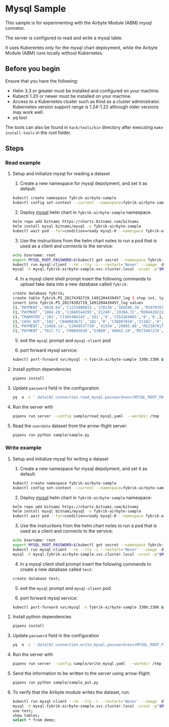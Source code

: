 # Mysql Sample

This sample is for experimenting with the Airbyte Module (ABM) mysql connetor.

The server is configured to read and write a mysql table.

It uses Kuberentes only for the mysql chart deployment, while the Airbyte Module (ABM) runs locally without Kubernetes.

## Before you begin

Ensure that you have the following:

- Helm 3.3 or greater must be installed and configured on your machine.
- Kubectl 1.20 or newer must be installed on your machine.
- Access to a Kubernetes cluster such as Kind as a cluster administrator. Kubernetes version support range is 1.24-1.22 although older versions may work well.
- yq tool

The tools can also be found in `hack/tools/bin` directory after executing `make install-tools` in the root folder.

## Steps
### Read example

1. Setup and initialize mysql for reading a dataset


    1. Create a new namespace for mysql depolyment, and set it as default:
      ```bash
      kubectl create namespace fybrik-airbyte-sample
      kubectl config set-context --current --namespace=fybrik-airbyte-sample
      ```

    2. Deploy [mysql](https://bitnami.com/stack/mysql/helm) helm chart in `fybrik-airbyte-sample` namespace.
      ```bash
      helm repo add bitnami https://charts.bitnami.com/bitnami
      helm install mysql bitnami/mysql -n fybrik-airbyte-sample
      kubectl wait pod --for=condition=ready mysql-0 --namespace fybrik-airbyte-sample --timeout 20m
      ```
    3. Use the instructions from the helm chart notes to run a pod that is used as a client and connects to the service:
      ```bash
      echo Username: root
      export MYSQL_ROOT_PASSWORD=$(kubectl get secret --namespace fybrik-airbyte-sample mysql -o jsonpath="{.data.mysql-root-password}" | base64 -d)
      kubectl run mysql-client --rm --tty -i --restart='Never' --image  docker.io/bitnami/mysql:8.0.32-debian-11-r0 --namespace fybrik-airbyte-sample --env MYSQL_ROOT_PASSWORD=$MYSQL_ROOT_PASSWORD --command -- bash
      mysql -h mysql.fybrik-airbyte-sample.svc.cluster.local -uroot -p"$MYSQL_ROOT_PASSWORD"
      ```
   
    4. In a mysql client shell prompt insert the following commands to upload fake data into a new database called `fybrik`:
      ```bash
      create database fybrik;
      create table fybrik.PS_20174392719_1491204439457_log ( step int, type varchar(255), amount varchar(255), nameOrig varchar(255), oldbalanceOrg varchar(255), newbalanceOrig varchar(255), nameDest varchar(255), oldbalanceDest varchar(255), newbalanceDest varchar(255), isFraud int, isFlaggedFraud int );
      insert into fybrik.PS_20174392719_1491204439457_log values
      (1,'PAYMENT','9839.64','C1231006815','170136','160296.36','M1979787155','0','0',0,0),
      (1,'PAYMENT','1864.28','C1666544295','21249','19384.72','M2044282225','0','0',0,0),
      (1,'TRANSFER','181','C1305486145','181','0','C553264065','0','0',1,0),
      (1,'CASH_OUT','181','C840083671','181','0','C38997010','21182','0',1,0),
      (1,'PAYMENT','11668.14','C2048537720','41554','29885.86','M1230701703','0','0',0,0),
      (1,'PAYMENT','7817.71','C90045638','53860','46042.29','M573487274','0','0',0,0);
      ```

    5. exit the `mysql` prompt and `mysql-client` pod

    6. port forward mysql service:
      ```bash
      kubectl port-forward svc/mysql -n fybrik-airbyte-sample 3306:3306 &
      ```

1. Install python dependencies
    ```bash
    pipenv install
    ```
1. Update `password` field in the configuration
   ```bash
   yq  e -i '.data[0].connection.read_mysql.password=env(MYSQL_ROOT_PASSWORD)' sample/read_mysql.yaml
   ```

1. Run the server with
    ```bash
    pipenv run server --config sample/read_mysql.yaml  --workdir /tmp
    ```
1. Read the `userdata` dataset from the arrow-flight server:
   ```bash
   pipenv run python sample/sample.py
    ```

### Write example
1. Setup and initialize mysql for writing a dataset

    1. Create a new namespace for mysql depolyment, and set it as default:
      ```bash
      kubectl create namespace fybrik-airbyte-sample
      kubectl config set-context --current --namespace=fybrik-airbyte-sample
      ```

    2. Deploy [mysql](https://bitnami.com/stack/mysql/helm) helm chart in `fybrik-airbyte-sample` namespace:
      ```bash
      helm repo add bitnami https://charts.bitnami.com/bitnami
      helm install mysql bitnami/mysql -n fybrik-airbyte-sample
      kubectl wait pod --for=condition=ready mysql-0 --namespace fybrik-airbyte-sample --timeout 20m
      ```
    3. Use the instructions from the helm chart notes to run a pod that is used as a client and connects to the service:
      ```bash
      echo Username: root
      export MYSQL_ROOT_PASSWORD=$(kubectl get secret --namespace fybrik-airbyte-sample mysql -o jsonpath="{.data.mysql-root-password}" | base64 -d)
      kubectl run mysql-client --rm --tty -i --restart='Never' --image  docker.io/bitnami/mysql:8.0.32-debian-11-r0 --namespace fybrik-airbyte-sample --env MYSQL_ROOT_PASSWORD=$MYSQL_ROOT_PASSWORD --command -- bash
      mysql -h mysql.fybrik-airbyte-sample.svc.cluster.local -uroot -p"$MYSQL_ROOT_PASSWORD"
      ```
   
    4. In a mysql client shell prompt insert the following commands to create a new database called `test`:
      ```bash
      create database test;
      ```

    5. exit the `mysql` prompt and `mysql-client` pod

    6. port forward mysql service:
      ```bash
      kubectl port-forward svc/mysql -n fybrik-airbyte-sample 3306:3306 &
      ```
1. Install python dependencies
    ```bash
    pipenv install
    ```

1. Update `password` field in the configuration
   ```bash
   yq  e -i '.data[0].connection.write_mysql.password=env(MYSQL_ROOT_PASSWORD)' sample/write_mysql.yaml
   ```

1. Run the server with
    ```bash
    pipenv run server --config sample/write_mysql.yaml  --workdir /tmp
    ```
1. Send the information to be written to the server using arrow-flight:
   ```bash
   pipenv run python sample/sample_put.py
   ```
1. To verify that the Airbyte module writes the dataset, run:
   ```bash
   kubectl run mysql-client --rm --tty -i --restart='Never' --image  docker.io/bitnami/mysql:8.0.32-debian-11-r0 --namespace fybrik-airbyte-sample --env MYSQL_ROOT_PASSWORD=$MYSQL_ROOT_PASSWORD --command -- bash
   mysql -h mysql.fybrik-airbyte-sample.svc.cluster.local -uroot -p"$MYSQL_ROOT_PASSWORD"
   use test;
   show tables;
   select * from demo;
   ```
